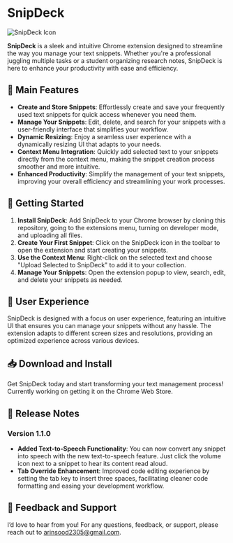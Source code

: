 # SnipDeck

![SnipDeck Icon](https://github.com/Arin101230523/SnipDeck/blob/master/icon.png?raw=true)

**SnipDeck** is a sleek and intuitive Chrome extension designed to streamline the way you manage your text snippets. Whether you're a professional juggling multiple tasks or a student organizing research notes, SnipDeck is here to enhance your productivity with ease and efficiency.

## 🌟 Main Features

- **Create and Store Snippets**: Effortlessly create and save your frequently used text snippets for quick access whenever you need them.
- **Manage Your Snippets**: Edit, delete, and search for your snippets with a user-friendly interface that simplifies your workflow.
- **Dynamic Resizing**: Enjoy a seamless user experience with a dynamically resizing UI that adapts to your needs.
- **Context Menu Integration**: Quickly add selected text to your snippets directly from the context menu, making the snippet creation process smoother and more intuitive.
- **Enhanced Productivity**: Simplify the management of your text snippets, improving your overall efficiency and streamlining your work processes.

## 🚀 Getting Started

1. **Install SnipDeck**: Add SnipDeck to your Chrome browser by cloning this repository, going to the extensions menu, turning on developer mode, and uploading all files.
2. **Create Your First Snippet**: Click on the SnipDeck icon in the toolbar to open the extension and start creating your snippets.
3. **Use the Context Menu**: Right-click on the selected text and choose "Upload Selected to SnipDeck" to add it to your collection.
4. **Manage Your Snippets**: Open the extension popup to view, search, edit, and delete your snippets as needed.

## 🎨 User Experience

SnipDeck is designed with a focus on user experience, featuring an intuitive UI that ensures you can manage your snippets without any hassle. The extension adapts to different screen sizes and resolutions, providing an optimized experience across various devices.

## 📥 Download and Install

Get SnipDeck today and start transforming your text management process! Currently working on getting it on the Chrome Web Store.

## 📝 Release Notes

### Version 1.1.0

- **Added Text-to-Speech Functionality**: You can now convert any snippet into speech with the new text-to-speech feature. Just click the volume icon next to a snippet to hear its content read aloud.
- **Tab Override Enhancement**: Improved code editing experience by setting the tab key to insert three spaces, facilitating cleaner code formatting and easing your development workflow.

## 💬 Feedback and Support

I’d love to hear from you! For any questions, feedback, or support, please reach out to [arinsood2305@gmail.com](mailto:arinsood2305@gmail.com).
